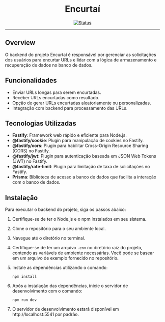 <h1 align="center">Encurtaí</h1>

<div align="center">

[![Status](https://img.shields.io/badge/status-active-success.svg)]()

</div>

---

## Overview

O backend do projeto Encurtaí é responsável por gerenciar as solicitações dos usuários para encurtar URLs e lidar com a lógica de armazenamento e recuperação de dados no banco de dados.

## Funcionalidades

- Enviar URLs longas para serem encurtadas.
- Receber URLs encurtadas como resultado.
- Opção de gerar URLs encurtadas aleatoriamente ou personalizadas.
- Integração com backend para processamento das URLs.

## Tecnologias Utilizadas

- **Fastify**: Framework web rápido e eficiente para Node.js.
- **@fastify/cookie**: Plugin para manipulação de cookies no Fastify.
- **@fastify/cors**: Plugin para habilitar Cross-Origin Resource Sharing (CORS) no Fastify.
- **@fastify/jwt**: Plugin para autenticação baseada em JSON Web Tokens (JWT) no Fastify.
- **@fastify/rate-limit**: Plugin para limitação de taxa de solicitações no Fastify.
- **Prisma**: Biblioteca de acesso a banco de dados que facilita a interação com o banco de dados.

## Instalação

Para executar o backend do projeto, siga os passos abaixo:

1. Certifique-se de ter o Node.js e o npm instalados em seu sistema.
1. Clone o repositório para o seu ambiente local.
1. Navegue até o diretório no terminal.
1. Certifique-se de ter um arquivo `.env` no diretório raiz do projeto, contendo as variáveis de ambiente necessárias. Você pode se basear em um arquivo de exemplo fornecido no repositório.
1. Instale as dependências utilizando o comando:

   ```
   npm install
   ```

1. Após a instalação das dependências, inicie o servidor de desenvolvimento com o comando:

   ```
   npm run dev
   ```

1. O servidor de desenvolvimento estará disponível em http://localhost:5541 por padrão.

